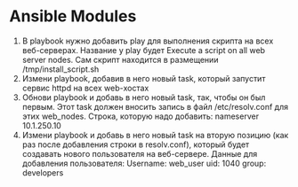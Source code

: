 # Ansible Modules

1. В playbook нужно добавить play для выполнения скрипта на всех веб-серверах. Название у play будет Execute a script on all web server nodes. Сам скрипт находится в размещении /tmp/install_script.sh
2. Измени playbook, добавив в него новый task, который запустит сервис httpd на всех web-хостах
3. Обнови playbook и добавь в него новый task, так, чтобы он был первым. Этот task должен вносить запись в файл /etc/resolv.conf для этих web_nodes. Строка, которую надо добавить: nameserver 10.1.250.10
4. Измени playbook и добавь в него новый task на вторую позицию (как раз после добавления строки в resolv.conf), который будет создавать нового пользователя на веб-сервере. Данные для добавления пользователя:
Username: web_user
uid: 1040
group: developers